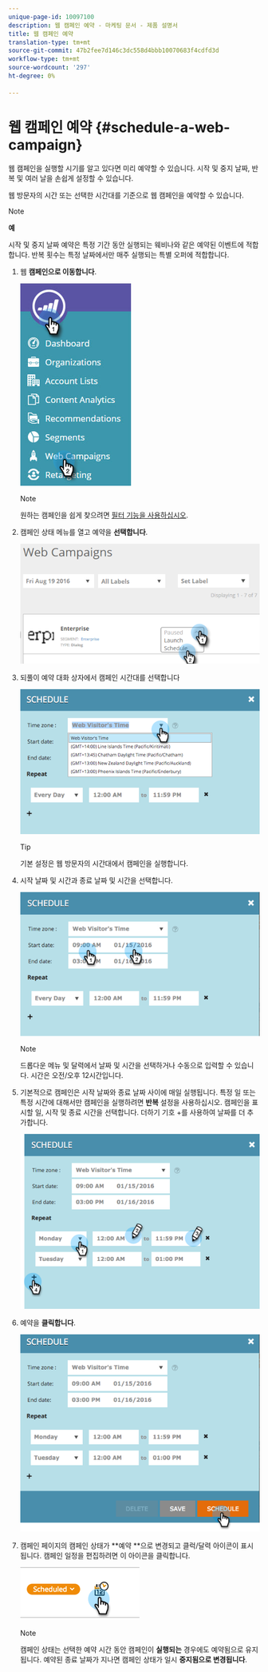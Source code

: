 ```yaml
---
unique-page-id: 10097100
description: 웹 캠페인 예약 - 마케팅 문서 - 제품 설명서
title: 웹 캠페인 예약
translation-type: tm+mt
source-git-commit: 47b2fee7d146c3dc558d4bbb10070683f4cdfd3d
workflow-type: tm+mt
source-wordcount: '297'
ht-degree: 0%

---
```



# 웹 캠페인 예약 {#schedule-a-web-campaign}

웹 캠페인을 실행할 시기를 알고 있다면 미리 예약할 수 있습니다. 시작 및 중지 날짜, 반복 및 여러 날을 손쉽게 설정할 수 있습니다.

웹 방문자의 시간 또는 선택한 시간대를 기준으로 웹 캠페인을 예약할 수 있습니다.

>[!NOTE]
>
>**예**
>
>시작 및 중지 날짜 예약은 특정 기간 동안 실행되는 웨비나와 같은 예약된 이벤트에 적합합니다. 반복 횟수는 특정 날짜에서만 매주 실행되는 특별 오퍼에 적합합니다.

1. 웹 **캠페인으로 이동합니다**.

   ![](assets/image2016-8-18-16-3a38-3a47.png)

   >[!NOTE]
   >
   >원하는 캠페인을 쉽게 찾으려면 [필터 기능을 사용하십시오](filter-web-campaigns.md).

1. 캠페인 상태 메뉴를 열고 예약을 **선택합니다**.

   ![](assets/image2016-8-18-16-3a41-3a45.png)

1. 되풀이 예약 대화 상자에서 캠페인 시간대를 선택합니다

   ![](assets/image2016-1-14-8-3a14-3a20.png)

   >[!TIP]
   >
   >기본 설정은 웹 방문자의 시간대에서 캠페인을 실행합니다.

1. 시작 날짜 및 시간과 종료 날짜 및 시간을 선택합니다.

   ![](assets/image2016-1-14-8-3a16-3a12.png)

   >[!NOTE]
   >
   >드롭다운 메뉴 및 달력에서 날짜 및 시간을 선택하거나 수동으로 입력할 수 있습니다. 시간은 오전/오후 12시간입니다.

1. 기본적으로 캠페인은 시작 날짜와 종료 날짜 사이에 매일 실행됩니다. 특정 일 또는 특정 시간에 대해서만 캠페인을 실행하려면 **반복** 설정을 사용하십시오. 캠페인을 표시할 일, 시작 및 종료 시간을 선택합니다. 더하기 기호 +를 사용하여 날짜를 더 추가합니다.

   ![](assets/image2016-1-14-8-3a19-3a37.png)

1. 예약을 **클릭합니다**.

   ![](assets/image2016-1-14-8-3a27-3a55.png)

1. 캠페인 페이지의 캠페인 상태가 **예약 **으로 변경되고 클럭/달력 아이콘이 표시됩니다. 캠페인 일정을 편집하려면 이 아이콘을 클릭합니다.

   ![](assets/image2016-1-14-8-3a27-3a32.png)

   >[!NOTE]
   >
   >캠페인 상태는 선택한 예약 시간 동안 캠페인이 **실행되는** 경우에도 예약됨으로 유지됩니다. 예약된 종료 날짜가 지나면 캠페인 상태가 일시 **중지됨으로 변경됩니다**.

